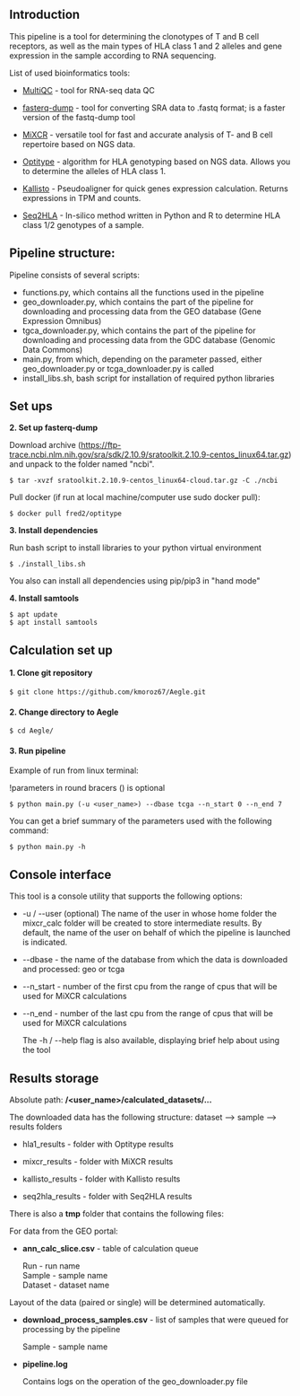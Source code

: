 

## Introduction
This pipeline is a tool for determining the clonotypes of T and B cell receptors,
as well as the main types of HLA class 1 and 2 alleles and gene expression in the sample according to RNA sequencing.

List of used bioinformatics tools:

- [MultiQC](https://github.com/ewels/MultiQC) - tool for RNA-seq data QC

- [fasterq-dump](https://github.com/ncbi/sra-tools/wiki/HowTo:-fasterq-dump) - tool for converting SRA data to .fastq format;
is a faster version of the fastq-dump tool

- [MiXCR](https://github.com/milaboratory/mixcr) - versatile tool for fast and accurate analysis of T- and B cell repertoire based on NGS data.

- [Optitype](https://github.com/FRED-2/OptiType) - algorithm for HLA genotyping based on NGS data. Allows you to determine the alleles of HLA class 1.

- [Kallisto](https://chmi-sops.github.io/mydoc_kallisto.html) - Pseudoaligner for quick genes expression calculation. Returns expressions in TPM and counts.

- [Seq2HLA](https://github.com/TRON-Bioinformatics/seq2HLA) - In-silico method written in Python and R to determine HLA class 1/2 genotypes of a sample.

## Pipeline structure:  
Pipeline consists of several scripts:

- functions.py, which contains all the functions used in the pipeline
- geo_downloader.py, which contains the part of the pipeline for downloading and processing data from the GEO database (Gene Expression Omnibus)
- tgca_downloader.py, which contains the part of the pipeline for downloading and processing data from the GDC database (Genomic Data Commons)
- main.py, from which, depending on the parameter passed, either geo_downloader.py or tcga_downloader.py is called
- install_libs.sh, bash script for installation of required python libraries

## Set ups

**2. Set up fasterq-dump**  

Download archive (https://ftp-trace.ncbi.nlm.nih.gov/sra/sdk/2.10.9/sratoolkit.2.10.9-centos_linux64.tar.gz) and unpack to the folder named "ncbi".  
	
	$ tar -xvzf sratoolkit.2.10.9-centos_linux64-cloud.tar.gz -C ./ncbi
	
Pull docker (if run at local machine/computer use sudo docker pull):

   	$ docker pull fred2/optitype
	
**3. Install dependencies**	

Run bash script to install libraries to your python virtual environment

	$ ./install_libs.sh
	
You also can install all dependencies using pip/pip3 in "hand mode"

**4. Install samtools**

	$ apt update
	$ apt install samtools

## Calculation set up
#### 1. Clone git repository

    $ git clone https://github.com/kmoroz67/Aegle.git

#### 2. Change directory to Aegle

    $ cd Aegle/

#### 3. Run pipeline  

Example of run from linux terminal:

!parameters in round bracers () is optional

    $ python main.py (-u <user_name>) --dbase tcga --n_start 0 --n_end 7

You can get a brief summary of the parameters used with the following command:

    $ python main.py -h

## Console interface
This tool is a console utility that supports the following options:

- -u / --user (optional) The name of the user in whose home folder the mixcr_calc folder will be created to store intermediate results.
By default, the name of the user on behalf of which the pipeline is launched is indicated.
	
- --dbase - the name of the database from which the data is downloaded and processed: geo or tcga
	
- --n_start - number of the first cpu from the range of cpus that will be used for MiXCR calculations

- --n_end - number of the last cpu from the range of cpus that will be used for MiXCR calculations

	The -h / --help flag is also available, displaying brief help about using the tool

## Results storage

Absolute path: **/<user_name>/calculated_datasets/...**

The downloaded data has the following structure:  dataset --> sample --> results folders

- hla1_results - folder with Optitype results 

- mixcr_results - folder with MiXCR results
	
- kallisto_results - folder with Kallisto results
	
- seq2hla_results - folder with Seq2HLA results

There is also a **tmp** folder that contains the following files: 

For data from the GEO portal:

- **ann_calc_slice.csv** - table of calculation queue   

	Run - run name   
	Sample - sample name  
	Dataset - dataset name
	
Layout of the data (paired or single) will be determined automatically.
	
- **download_process_samples.csv** - list of samples that were queued for processing by the pipeline

	Sample - sample name 
	
- **pipeline.log**
	
	Contains logs on the operation of the geo_downloader.py file
